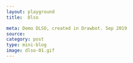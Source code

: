 ```yaml
---
layout: playground
title:  Dlso

meta: Demo DLSO, created in Drawbot. Sep 2019
source: 
category: post
type: mini-blog
image: dlso-01.gif
---
```






